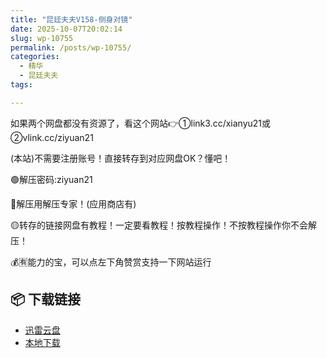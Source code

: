 ```yaml
---
title: "昆廷夫夫V158-侧身对镜"
date: 2025-10-07T20:02:14
slug: wp-10755
permalink: /posts/wp-10755/
categories:
  - 精华
  - 昆廷夫夫
tags:

---
```


如果两个网盘都没有资源了，看这个网站👉①link3.cc/xianyu21或②vlink.cc/ziyuan21

(本站)不需要注册账号！直接转存到对应网盘OK？懂吧！

🟢解压密码:ziyuan21

🔵解压用解压专家！(应用商店有)

🟡转存的链接网盘有教程！一定要看教程！按教程操作！不按教程操作你不会解压！

💰🈶能力的宝，可以点左下角赞赏支持一下网站运行

## 📦 下载链接
- [迅雷云盘](https://blziyuan21.com/pay-download/10755?key=07baf2be73&down_id=0)
- [本地下载](https://blziyuan21.com/pay-download/10755?key=07baf2be73&down_id=1)

